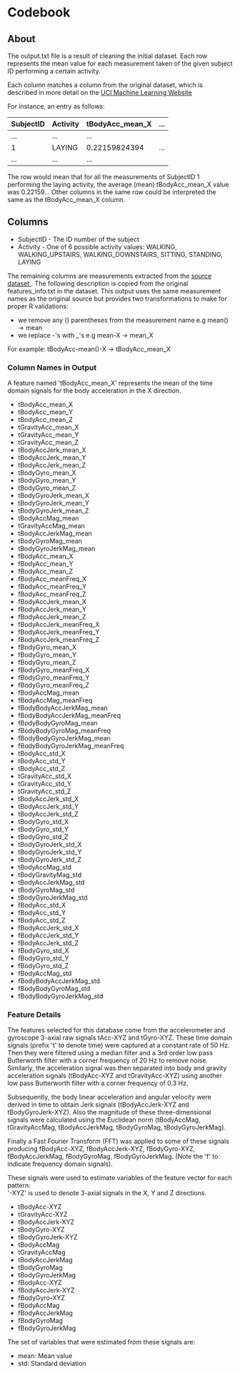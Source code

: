 # Codebook

## About
The output.txt file is a result of cleaning the initial dataset. Each row represents the mean value for each measurement taken of the given subject ID performing a certain activity.

Each column matches a column from the original dataset, which is described in more detail on the [UCI Machine Learning Website](http://archive.ics.uci.edu/ml/datasets/Human+Activity+Recognition+Using+Smartphones#)

For instance, an entry as follows:

| SubjectID | Activity | tBodyAcc\_mean\_X | ... |
|-----------|----------|-----------------|-----|
| ...       | ...      | ...             |     |
| 1         | LAYING   | 0.22159824394   | ... |
| ...       | ...      | ...             |     |

The row would mean that for all the measurements of SubjectID 1 performing the laying activity, the average (mean) tBodyAcc\_mean\_X value was 0.22159... Other columns in the same row could be interpreted the same as the tBodyAcc\_mean\_X column.

## Columns
* SubjectID - The ID number of the subject
* Activity - One of 6 possible activity values: WALKING, WALKING\_UPSTAIRS, WALKING\_DOWNSTAIRS, SITTING, STANDING, LAYING

The remaining columns are measurements extracted from the [source dataset ](http://archive.ics.uci.edu/ml/datasets/Human+Activity+Recognition+Using+Smartphones#). The following description is copied from the original features\_info.txt in the dataset. This output uses the same measurement names as the original source but provides two transformations to make for proper R validations:
* we remove any \(\) parentheses from the measurement name e.g mean\(\) -> mean
* we replace \-'s with \_'s e.g mean\-X -> mean\_X

For example: tBodyAcc\-mean\(\)\-X -> tBodyAcc\_mean\_X

### Column Names in Output
A feature named 'tBodyAcc\_mean\_X' represents the mean of the time domain signals for the body acceleration in the X direction.

* tBodyAcc\_mean\_X
* tBodyAcc\_mean\_Y
* tBodyAcc\_mean\_Z
* tGravityAcc\_mean\_X
* tGravityAcc\_mean\_Y
* tGravityAcc\_mean\_Z
* tBodyAccJerk\_mean\_X
* tBodyAccJerk\_mean\_Y
* tBodyAccJerk\_mean\_Z
* tBodyGyro\_mean\_X
* tBodyGyro\_mean\_Y
* tBodyGyro\_mean\_Z
* tBodyGyroJerk\_mean\_X
* tBodyGyroJerk\_mean\_Y
* tBodyGyroJerk\_mean\_Z
* tBodyAccMag\_mean
* tGravityAccMag\_mean
* tBodyAccJerkMag\_mean
* tBodyGyroMag\_mean
* tBodyGyroJerkMag\_mean
* fBodyAcc\_mean\_X
* fBodyAcc\_mean\_Y
* fBodyAcc\_mean\_Z
* fBodyAcc\_meanFreq\_X
* fBodyAcc\_meanFreq\_Y
* fBodyAcc\_meanFreq\_Z
* fBodyAccJerk\_mean\_X
* fBodyAccJerk\_mean\_Y
* fBodyAccJerk\_mean\_Z
* fBodyAccJerk\_meanFreq\_X
* fBodyAccJerk\_meanFreq\_Y
* fBodyAccJerk\_meanFreq\_Z
* fBodyGyro\_mean\_X
* fBodyGyro\_mean\_Y
* fBodyGyro\_mean\_Z
* fBodyGyro\_meanFreq\_X
* fBodyGyro\_meanFreq\_Y
* fBodyGyro\_meanFreq\_Z
* fBodyAccMag\_mean
* fBodyAccMag\_meanFreq
* fBodyBodyAccJerkMag\_mean
* fBodyBodyAccJerkMag\_meanFreq
* fBodyBodyGyroMag\_mean
* fBodyBodyGyroMag\_meanFreq
* fBodyBodyGyroJerkMag\_mean
* fBodyBodyGyroJerkMag\_meanFreq
* tBodyAcc\_std\_X
* tBodyAcc\_std\_Y
* tBodyAcc\_std\_Z
* tGravityAcc\_std\_X
* tGravityAcc\_std\_Y
* tGravityAcc\_std\_Z
* tBodyAccJerk\_std\_X
* tBodyAccJerk\_std\_Y
* tBodyAccJerk\_std\_Z
* tBodyGyro\_std\_X
* tBodyGyro\_std\_Y
* tBodyGyro\_std\_Z
* tBodyGyroJerk\_std\_X
* tBodyGyroJerk\_std\_Y
* tBodyGyroJerk\_std\_Z
* tBodyAccMag\_std
* tBodyGravityMag\_std
* tBodyAccJerkMag\_std
* tBodyGyroMag\_std
* tBodyGyroJerkMag\_std
* fBodyAcc\_std\_X
* fBodyAcc\_std\_Y
* fBodyAcc\_std\_Z
* fBodyAccJerk\_std\_X
* fBodyAccJerk\_std\_Y
* fBodyAccJerk\_std\_Z
* fBodyGyro\_std\_X
* fBodyGyro\_std\_Y
* fBodyGyro\_std\_Z
* fBodyAccMag\_std
* fBodyBodyAccJerkMag\_std
* fBodyBodyGyroMag\_std
* fBodyBodyGyroJerkMag\_std

### Feature Details

The features selected for this database come from the accelerometer and gyroscope 3-axial raw signals tAcc-XYZ and tGyro-XYZ. These time domain signals (prefix 't' to denote time) were captured at a constant rate of 50 Hz. Then they were filtered using a median filter and a 3rd order low pass Butterworth filter with a corner frequency of 20 Hz to remove noise. Similarly, the acceleration signal was then separated into body and gravity acceleration signals (tBodyAcc-XYZ and tGravityAcc-XYZ) using another low pass Butterworth filter with a corner frequency of 0.3 Hz. 

Subsequently, the body linear acceleration and angular velocity were derived in time to obtain Jerk signals (tBodyAccJerk-XYZ and tBodyGyroJerk-XYZ). Also the magnitude of these three-dimensional signals were calculated using the Euclidean norm (tBodyAccMag, tGravityAccMag, tBodyAccJerkMag, tBodyGyroMag, tBodyGyroJerkMag). 

Finally a Fast Fourier Transform (FFT) was applied to some of these signals producing fBodyAcc-XYZ, fBodyAccJerk-XYZ, fBodyGyro-XYZ, fBodyAccJerkMag, fBodyGyroMag, fBodyGyroJerkMag. (Note the 'f' to indicate frequency domain signals). 

These signals were used to estimate variables of the feature vector for each pattern:  
'-XYZ' is used to denote 3-axial signals in the X, Y and Z directions.

* tBodyAcc-XYZ
* tGravityAcc-XYZ
* tBodyAccJerk-XYZ
* tBodyGyro-XYZ
* tBodyGyroJerk-XYZ
* tBodyAccMag
* tGravityAccMag
* tBodyAccJerkMag
* tBodyGyroMag
* tBodyGyroJerkMag
* fBodyAcc-XYZ
* fBodyAccJerk-XYZ
* fBodyGyro-XYZ
* fBodyAccMag
* fBodyAccJerkMag
* fBodyGyroMag
* fBodyGyroJerkMag
 
The set of variables that were estimated from these signals are: 

* mean: Mean value
* std: Standard deviation
